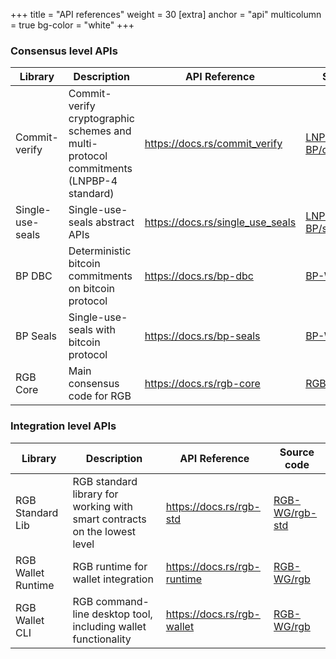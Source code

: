+++
title = "API references"
weight = 30
[extra]
anchor = "api"
multicolumn = true
bg-color = "white"
+++

### Consensus level APIs

| Library          | Description                                                                           | API Reference                      | Source code                                                                                              |
|------------------|---------------------------------------------------------------------------------------|------------------------------------|----------------------------------------------------------------------------------------------------------|
| Commit-verify    | Commit-verify cryptographic schemes and multi-protocol commitments (LNPBP-4 standard) | <https://docs.rs/commit_verify>    | [LNP-BP/commit_verify](https://github.com/LNP-BP/client_side_validation/tree/master/commit_verify)       |
| Single-use-seals | Single-use-seals abstract APIs                                                        | <https://docs.rs/single_use_seals> | [LNP-BP/single_use_seals](https://github.com/LNP-BP/client_side_validation/tree/master/single_use_seals) |
| BP DBC           | Deterministic bitcoin commitments on bitcoin protocol                                 | <https://docs.rs/bp-dbc>           | [BP-WG/bp-dbc](https://github.com/BP-WG/bp-core/tree/master/dbc)                                         | 
| BP Seals         | Single-use-seals with bitcoin protocol                                                | <https://docs.rs/bp-seals>         | [BP-WG/bp-seals](https://github.com/BP-WG/bp-core/tree/master/seals)                                     | 
| RGB Core         | Main consensus code for RGB                                                           | <https://docs.rs/rgb-core>         | [RGB-WG/rgb-core](https://github.com/RGB-WG/rgb-core)                                                    |

### Integration level APIs

| Library            | Description                                                               | API Reference                 | Source code                                         |
|--------------------|---------------------------------------------------------------------------|-------------------------------|-----------------------------------------------------|
| RGB Standard Lib   | RGB standard library for working with smart contracts on the lowest level | <https://docs.rs/rgb-std>     | [RGB-WG/rgb-std](https://github.com/RGB-WG/rgb-std) |
| RGB Wallet Runtime | RGB runtime for wallet integration                                        | <https://docs.rs/rgb-runtime> | [RGB-WG/rgb](https://github.com/RGB-WG/rgb)         |
| RGB Wallet CLI     | RGB command-line desktop tool, including wallet functionality             | <https://docs.rs/rgb-wallet>  | [RGB-WG/rgb](https://github.com/RGB-WG/rgb)         |
